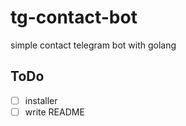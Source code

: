# tg-contact-bot
simple contact telegram bot with golang

## ToDo
- [ ] installer
- [ ] write README 
